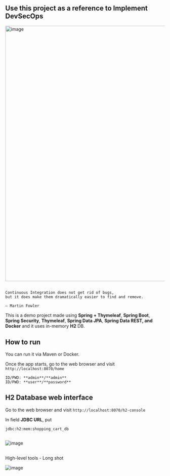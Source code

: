 ## Use this project as a reference to Implement DevSecOps


<img width="807" alt="image" src="https://github.com/mjameer/Ekart/assets/11364104/d0a9ad69-d277-4d9f-a6f3-da9cb70bd2ac">

##

```
Continuous Integration does not get rid of bugs,
but it does make them dramatically easier to find and remove.

— Martin Fowler
```

This is a demo project made using **Spring + Thymeleaf**, **Spring Boot**, **Spring Security**, **Thymeleaf**, **Spring Data JPA**, **Spring Data REST, and Docker** and it uses in-memory **H2** DB.

## How to run

You can run it via Maven or Docker.

Once the app starts, go to the web browser and visit `http://localhost:8070/home`

```
ID/PWD: **admin**/**admin**
ID/PWD: **user**/**password**
```
## H2 Database web interface

Go to the web browser and visit `http://localhost:8070/h2-console`

In field **JDBC URL**, put 
```
jdbc:h2:mem:shopping_cart_db
```

##

![image](https://github.com/mjameer/DevSecOps/assets/11364104/98d9f41c-ef2d-4ee2-b8da-39f1e2aaaaae)


##

High-level tools - Long shot

![image](https://github.com/mjameer/DevSecOps/assets/11364104/bb48d5b3-1802-486c-87b0-207e6777a213)

